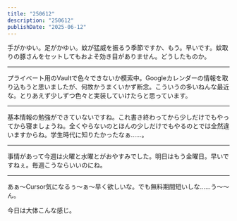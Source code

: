 ```yaml
---
title: "250612"
description: "250612"
publishDate: "2025-06-12"
---
```

手がかゆい。足がかゆい。蚊が猛威を振るう季節ですか、もう。早いです。蚊取りの豚さんをセットしてもおよそ効き目がありません。どうしたものか。

---

プライベート用のVaultで色々できないか模索中。Googleカレンダーの情報を取り込もうと思いましたが、何故かうまくいかず断念。こういうの多いねんな最近な。とりあえず少しずつ色々と実装していけたらと思っています。

---

基本情報の勉強ができていないですね。これ書き終わってから少しだけでもやってから寝ましょうね。全くやらないのとほんの少しだけでもやるのとでは全然違いますからね。学生時代に知りたかったなぁ……。

---

事情があって今週は火曜と水曜とがおやすみでした。明日はもう金曜日。早いですねぇ。毎週こうならいいのにね。

---

あぁ～Cursor気になるぅ～ぁ～早く欲しいな。でも無料期間短いしな……う～～ん。

今日は大体こんな感じ。